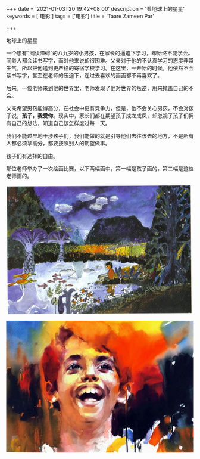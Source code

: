 +++
date = '2021-01-03T20:19:42+08:00'
description = '看地球上的星星'
keywords = ['电影']
tags = ['电影']
title = 'Taare Zameen Par'

+++

地球上的星星

一个患有“阅读障碍”的八九岁的小男孩，在家长的逼迫下学习，却始终不能学会。同龄人都会读书写字，而对他来说却很困难。父亲对于他的不认真学习的态度非常生气，所以把他送到更严格的寄宿学校学习。在这里，一开始的时候，他依然不会读书写字，甚至在老师的压迫下，连过去喜欢的画画都不再喜欢了。

后来，一位老师来到他的世界里，老师发现了他对世界的叛逆，用来掩盖自己的不会。

父亲希望男孩能得高分，在社会中更有竞争力，但是，他不会关心男孩，不会对孩子说，**孩子，我爱你**。现实中，家长们都在期望孩子成龙成凤，却忽视了孩子们拥有自己的想法，知道自己该怎样度过每一天。

我们不能过早地干涉孩子们，我们能做的就是引导他们去往该去的地方，不是所有人都必须拿高分，都要按照别人的期望做事。

孩子们有选择的自由。

那位老师举办了一次绘画比赛，以下两幅画中，第一幅是孩子画的，第二幅是这位老师画的。

![like-stars-on-earth-0.png](/images/films/like-stars-on-earth-0.jpeg)

![like-stars-on-earth-1.png](/images/films/like-stars-on-earth-1.jpeg)
